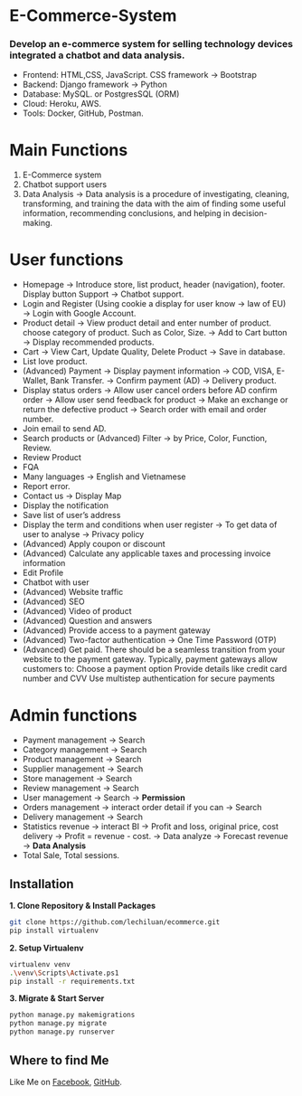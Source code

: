 # E-Commerce-System
### Develop an e-commerce system for selling technology devices integrated a chatbot and data analysis.

- Frontend: HTML,CSS, JavaScript. CSS framework → Bootstrap
- Backend: Django framework → Python
- Database: MySQL. or PostgresSQL (ORM)
- Cloud: Heroku, AWS.
- Tools: Docker, GitHub, Postman.
# Main Functions
1. E-Commerce system 
2. Chatbot support users
3. Data Analysis → Data analysis is a procedure of investigating, cleaning, transforming, and training the data with the aim of finding some useful information, recommending conclusions, and helping in decision-making.

# User functions
- Homepage → Introduce store, list product, header (navigation), footer. Display button Support → Chatbot support.
- Login and Register (Using cookie a display for user know → law of EU) → Login with Google Account.
- Product detail → View product detail and enter number of product. choose category of product. Such as Color, Size. → Add to Cart button → Display recommended products.
- Cart → View Cart, Update Quality, Delete Product → Save in database.
- List love product.
- (Advanced) Payment → Display payment information → COD, VISA, E-Wallet, Bank Transfer. → Confirm payment (AD) → Delivery product.
- Display status orders → Allow user cancel orders before AD confirm order → Allow user send feedback for product → Make an exchange or return the defective product → Search order with email and order number.
- Join email to send AD.
- Search products or (Advanced) Filter → by Price, Color, Function, Review.
- Review Product
- FQA
- Many languages → English and Vietnamese
- Report error.
- Contact us → Display Map
- Display the notification
- Save list of user’s address
- Display the term and conditions when user register → To get data of user to analyse → Privacy policy
- (Advanced) Apply coupon or discount
- (Advanced) Calculate any applicable taxes and processing invoice information
- Edit Profile
- Chatbot with user
- (Advanced) Website traffic
- (Advanced) SEO
- (Advanced) Video of product
- (Advanced) Question and answers
- (Advanced) Provide access to a payment gateway
- (Advanced) Two-factor authentication → One Time Password (OTP)
- (Advanced) Get paid. There should be a seamless transition from your website to the payment gateway. Typically, payment gateways allow customers to:
Choose a payment option
Provide details like credit card number and CVV
Use multistep authentication for secure payments
# Admin functions
 - Payment management → Search
 - Category management → Search
 - Product management → Search
 - Supplier management → Search
 - Store management → Search
 - Review management → Search
 - User management → Search → **Permission**
 - Orders management → interact order detail if you can → Search 
 - Delivery management → Search
 - Statistics revenue → interact BI → Profit and loss, original price, cost delivery → Profit = revenue - cost. → Data analyze → Forecast revenue → **Data Analysis**
 - Total Sale, Total sessions.

## Installation
**1. Clone Repository & Install Packages**
```sh
git clone https://github.com/lechiluan/ecommerce.git
pip install virtualenv
```
**2. Setup Virtualenv**
```sh
virtualenv venv
.\venv\Scripts\Activate.ps1
pip install -r requirements.txt
```
**3. Migrate & Start Server**
```sh
python manage.py makemigrations
python manage.py migrate
python manage.py runserver
```

## Where to find Me
Like Me on [Facebook](https://www.facebook.com/chiluanit/), [GitHub](https://github.com/lechiluan).
